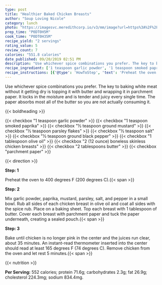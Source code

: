 ```yaml
---
type: post
title: "Healthier Baked Chicken Breasts"
author: "Soup Loving Nicole"
category: lunch
photo: "https://imagesvc.meredithcorp.io/v3/mm/image?url=https%3A%2F%2Fimages.media-allrecipes.com%2Fuserphotos%2F6819189.jpg"
prep_time: "P0DT0H5M"
cook_time: "P0DT0H35M"
recipe_yield: "2 servings"
rating_value: 5
review_count: 7
calories: "551.8 calories"
date_published: 09/20/2019 02:51 PM
description: "Use whichever spice combinations you prefer. The key to baking white meat without it getting dry is topping it with butter and wrapping it in parchment paper. It locks in the moisture and is tender and juicy every single time. The paper absorbs most all of the butter so  you are not actually consuming it."
recipe_ingredient: ['1 teaspoon garlic powder', '1 teaspoon smoked paprika', '½ teaspoon ground mustard', '½ teaspoon parsley flakes', '½ teaspoon salt', '½ teaspoon ground black pepper', '1 tablespoon olive oil', '2 (12 ounce) boneless skinless chicken breasts', '2 tablespoons butter', 'parchment paper']
recipe_instructions: [{'@type': 'HowToStep', 'text': 'Preheat the oven to 400 degrees F (200 degrees C).\n'}, {'@type': 'HowToStep', 'text': 'Mix garlic powder, paprika, mustard, parsley, salt, and pepper in a small bowl. Rub all sides of each chicken breast in olive oil and coat all sides with the spice rub. Place on a baking sheet. Top each breast with 1 tablespoon of butter. Cover each breast with parchment paper and tuck the paper underneath, creating a sealed pouch.\n'}, {'@type': 'HowToStep', 'text': 'Bake until chicken is no longer pink in the center and the juices run clear, about 35 minutes. An instant-read thermometer inserted into the center should read at least 165 degrees F (74 degrees C). Remove chicken from the oven and let rest 5 minutes.\n'}]
---
```


Use whichever spice combinations you prefer. The key to baking white meat without it getting dry is topping it with butter and wrapping it in parchment paper. It locks in the moisture and is tender and juicy every single time. The paper absorbs most all of the butter so  you are not actually consuming it. 

{{< boldheading >}}

{{< checkbox "1 teaspoon garlic powder" >}}
{{< checkbox "1 teaspoon smoked paprika" >}}
{{< checkbox "½ teaspoon ground mustard" >}}
{{< checkbox "½ teaspoon parsley flakes" >}}
{{< checkbox "½ teaspoon salt" >}}
{{< checkbox "½ teaspoon ground black pepper" >}}
{{< checkbox "1 tablespoon olive oil" >}}
{{< checkbox "2 (12 ounce) boneless skinless chicken breasts" >}}
{{< checkbox "2 tablespoons butter" >}}
{{< checkbox "parchment paper" >}}


{{< direction >}}

**Step: 1**

Preheat the oven to 400 degrees F (200 degrees C).{{< span >}}

**Step: 2**

Mix garlic powder, paprika, mustard, parsley, salt, and pepper in a small bowl. Rub all sides of each chicken breast in olive oil and coat all sides with the spice rub. Place on a baking sheet. Top each breast with 1 tablespoon of butter. Cover each breast with parchment paper and tuck the paper underneath, creating a sealed pouch.{{< span >}}

**Step: 3**

Bake until chicken is no longer pink in the center and the juices run clear, about 35 minutes. An instant-read thermometer inserted into the center should read at least 165 degrees F (74 degrees C). Remove chicken from the oven and let rest 5 minutes.{{< span >}}

{{< nutrition >}}

**Per Serving:** 552 calories; protein 71.6g; carbohydrates 2.3g; fat 26.9g; cholesterol 224.3mg; sodium 834.4mg.